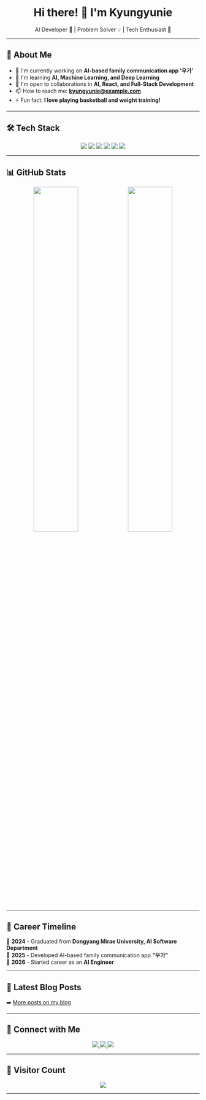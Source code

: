 <h1 align="center">Hi there! 👋 I'm Kyungyunie</h1>
<p align="center">
  AI Developer 🚀 | Problem Solver 💡 | Tech Enthusiast 🤖
</p>

---

## 🚀 About Me
- 🔭 I'm currently working on **AI-based family communication app '우가'**
- 🌱 I'm learning **AI, Machine Learning, and Deep Learning**
- 👯 I'm open to collaborations in **AI, React, and Full-Stack Development**
- 📫 How to reach me: **kyungyunie@example.com**
- ⚡ Fun fact: **I love playing basketball and weight training!**

---

## 🛠 Tech Stack

<p align="center">
  <img src="https://img.shields.io/badge/React-61DAFB?style=flat-square&logo=React&logoColor=white"/>
  <img src="https://img.shields.io/badge/Node.js-339933?style=flat-square&logo=Node.js&logoColor=white"/>
  <img src="https://img.shields.io/badge/Python-3776AB?style=flat-square&logo=Python&logoColor=white"/>
  <img src="https://img.shields.io/badge/Kotlin-0095D5?style=flat-square&logo=Kotlin&logoColor=white"/>
  <img src="https://img.shields.io/badge/Firebase-FFCA28?style=flat-square&logo=Firebase&logoColor=white"/>
  <img src="https://img.shields.io/badge/Android_Studio-3DDC84?style=flat-square&logo=android-studio&logoColor=white"/>
</p>

---

## 📊 GitHub Stats

<p align="center">
  <img src="https://github-readme-stats.vercel.app/api?username=kyungyunie&show_icons=true&theme=radical" width="48%" />
  <img src="https://github-readme-stats.vercel.app/api/top-langs/?username=kyungyunie&layout=compact&theme=radical" width="48%" />
</p>

---

## 📅 Career Timeline

📌 **2024** - Graduated from **Dongyang Mirae University, AI Software Department**  
🚀 **2025** - Developed AI-based family communication app **"우가"**  
💼 **2026** - Started career as an **AI Engineer**  

---

## 📝 Latest Blog Posts

<!-- BLOG-POST-LIST:START -->
<!-- BLOG-POST-LIST:END -->

➡️ [More posts on my blog](https://your-blog-url.com)

---

## 🔗 Connect with Me

<p align="center">
  <a href="https://github.com/kyungyunie">
    <img src="https://img.shields.io/badge/GitHub-181717?style=flat-square&logo=github&logoColor=white"/>
  </a>
  <a href="https://linkedin.com/in/kyungyunie">
    <img src="https://img.shields.io/badge/LinkedIn-0A66C2?style=flat-square&logo=linkedin&logoColor=white"/>
  </a>
  <a href="https://your-blog-url.com">
    <img src="https://img.shields.io/badge/Blog-FF5722?style=flat-square&logo=blogger&logoColor=white"/>
  </a>
</p>

---

## 🎯 Visitor Count
<p align="center">
  <img src="https://visitor-badge.glitch.me/badge?page_id=kyungyunie" />
</p>

---

